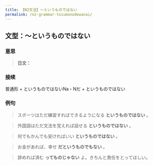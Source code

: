 ```yaml
---
title: 【N2文法】〜というものではない
permalink: /n2-grammar-toiumonodewanai/
---
```


## 文型：〜というものではない

### 意思

> **日文：**


### 接续

普通形 + というものではないNa・Nだ + というものではない

### 例句

> スポーツはただ練習すればできるようになる **というものではない** 。

> 外国語はただ文法を覚えれば話せる **というものではない** 。

> 何でもかんでも安ければいい **というものではない** 。

> お金があれば、幸せ **だというものでもない** 。

> 辞めれば済む **ってものじゃない** よ。きちんと責任をとってほしい。

